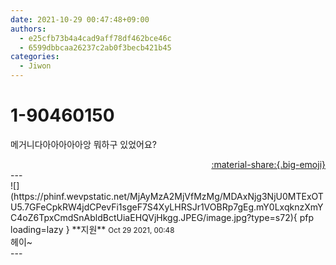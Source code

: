 ```yaml
---
date: 2021-10-29 00:47:48+09:00
authors:
  - e25cfb73b4a4cad9aff78df462bce46c
  - 6599dbbcaa26237c2ab0f3becb421b45
categories:
  - Jiwon
---
```


# 1-90460150

<div class="post-container" markdown="1">
<div class="content-container md-sidebar__scrollwrap" markdown="1">

메거니다아아아아아앙 뭐하구 있었어요?

</div>
</div>

<div style="text-align: right;" markdown="1">
<a href="https://weverse.io/fromis9/fanpost/1-90460150" style="text-align: right;">:material-share:{.big-emoji}</a>
</div>
---

<div class="comments-container md-sidebar__scrollwrap" markdown="1">
<div class="comment" markdown="1">
<div class='id-container' markdown="1">
![](https://phinf.wevpstatic.net/MjAyMzA2MjVfMzMg/MDAxNjg3NjU0MTExOTU5.7GFeCpkRW4jdCPevFi1sgeF7S4XyLHRSJr1VOBRp7gEg.mY0LxqknzXmYC4oZ6TpxCmdSnAbldBctUiaEHQVjHkgg.JPEG/image.jpg?type=s72){ pfp loading=lazy }
**<span class="artist">지원</span>** <small>Oct 29 2021, 00:48</small><br>
</div>
<div class='comment-body' markdown="1">
헤이~
</div>
</div>
</div>
---
